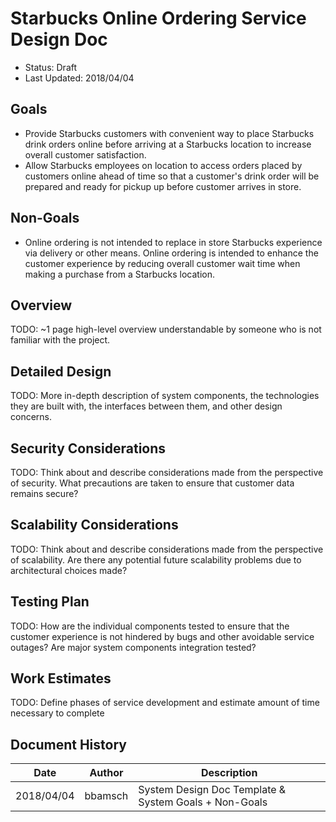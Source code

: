 # Starbucks Online Ordering Service Design Doc

* Status: Draft
* Last Updated: 2018/04/04

## Goals

* Provide Starbucks customers with convenient way to place Starbucks drink orders online before arriving at a Starbucks location to increase overall customer satisfaction.
* Allow Starbucks employees on location to access orders placed by customers online ahead of time so that a customer's drink order will be prepared and ready for pickup up before customer arrives in store.

## Non-Goals

* Online ordering is not intended to replace in store Starbucks experience via delivery or other means. Online ordering is intended to enhance the customer experience by reducing overall customer wait time when making a purchase from a Starbucks location.

## Overview

TODO: ~1 page high-level overview understandable by someone who is not familiar with the project.

## Detailed Design

TODO: More in-depth description of system components, the technologies they are built with, the interfaces between them, and other design concerns.

## Security Considerations

TODO: Think about and describe considerations made from the perspective of security. What precautions are taken to ensure that customer data remains secure?

## Scalability Considerations

TODO: Think about and describe considerations made from the perspective of scalability. Are there any potential future scalability problems due to architectural choices made?

## Testing Plan

TODO: How are the individual components tested to ensure that the customer experience is not hindered by bugs and other avoidable service outages? Are major system components integration tested?

## Work Estimates

TODO: Define phases of service development and estimate amount of time necessary to complete

## Document History

| Date | Author | Description |
|:----:|:------:|-------------|
| 2018/04/04 | bbamsch | System Design Doc Template & System Goals + Non-Goals |
